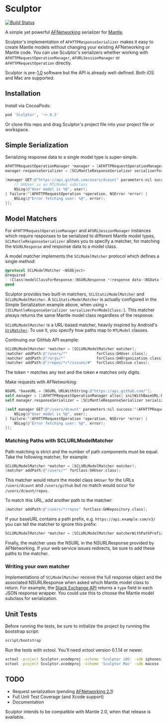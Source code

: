 # Sculptor

[![Build Status](https://travis-ci.org/dcaunt/Sculptor.png?branch=master)](https://travis-ci.org/dcaunt/Sculptor)

A simple yet powerful [AFNetworking](https://github.com/AFNetworking/AFNetworking) serializer for [Mantle](https://github.com/github/Mantle/).

Sculptor's implementation of `AFHTTPResponseSerializer` makes it easy to create Mantle models without changing your existing AFNetworking or Mantle code. You can use Sculptor's serializers whether working with `AFHTTPRequestOperationManager`, `AFURLSessionManager` or `AFHTTPRequestOperation` directly.

Sculptor is pre-[1.0](http://semver.org/) software but the API is already well-defined. Both iOS and Mac are supported.

## Installation

Install via CocoaPods:

```ruby
pod 'Sculptor', '~> 0.3'
```

Or clone this repo and drag Sculptor's project file into your project file or workspace.

## Simple Serialization

Serializing response data to a single model type is super-simple.

```objective-c
AFHTTPRequestOperationManager *manager = [AFHTTPRequestOperationManager manager];
manager.responseSerializer = [SCLMantleResponseSerializer serializerForModelClass:GHUser.class];

[manager GET:@"https://api.github.com/users/dcaunt" parameters:nil success:^(AFHTTPRequestOperation *operation, GHUser *user) {
	// GHUser is an MTLModel subclass
	NSLog(@"User model is %@", user);
} failure:^(AFHTTPRequestOperation *operation, NSError *error) {
	NSLog(@"Error fetching user: %@", error);
}];
```

## Model Matchers

For `AFHTTPRequestOperationManager` and `AFURLSessionManager` instances which require responses to be serialized to different Mantle model types, `SCLMantleResponseSerializer` allows you to specify a matcher, for matching the `NSURLResponse` and response data to a model class.

A model matcher implements the `SCLModelMatcher` protocol which defines a single method:

```objective-c
@protocol SCLModelMatcher <NSObject>
@required
- (Class)modelClassForResponse:(NSURLResponse *)response data:(NSData *)data error:(NSError *__autoreleasing *)error;
@end
```

Sculptor provides two built-in matchers, `SCLStaticModelMatcher` and `SCLURLModelMatcher`. A `SCLStaticModelMatcher` is actually configured in the Simple Serialization example above, when using `+[SCLMantleResponseSerializer serializerForModelClass:]`. This matcher always returns the same Mantle model class regardless of the response.

`SCLURLModelMatcher` is a URL-based matcher, heavily inspired by Android's [`UriMatcher`](http://developer.android.com/reference/android/content/UriMatcher.html). To use it, you specify how paths map to `MTLModel` classes. 

Continuing our GitHub API example:

```objective-c
SCLURLModelMatcher *matcher = [SCLURLModelMatcher matcher];
[matcher addPath:@"/users/*" 			 forClass:GHUser.class];
[matcher addPath:@"/orgs/*"  			 forClass:GHOrganization.class];
[matcher addPath:@"/repos/*/*/issues/#"  forClass:GHIssue.class];
```

The token `*` matches any text and the token `#` matches only digits.

Make requests with AFNetworking:

```objective-c
NSURL *baseURL = [NSURL URLWithString:@"https://api.github.com/"];
self.manager = [[AFHTTPRequestOperationManager alloc] initWithBaseURL:baseURL];
self.manager.responseSerializer = [SCLMantleResponseSerializer serializerWithModelMatcher:matcher readingOptions:0];

[self.manager GET:@"/users/dcaunt" parameters:nil success:^(AFHTTPRequestOperation *operation, GHUser *user) {
	NSLog(@"User model is %@", user);
} failure:^(AFHTTPRequestOperation *operation, NSError *error) {
	NSLog(@"Error fetching user: %@", error);
}];
```

### Matching Paths with SCLURLModelMatcher

Path matching is strict and the number of path components must be equal. Take the following matcher, for example:

```objective-c
SCLURLModelMatcher *matcher = [SCLURLModelMatcher matcher];
[matcher addPath:@"/users/*" forClass:GHUser.class];
```

This matcher would return the model class `GHUser` for the URLs `/users/dcaunt` and `/users/github` but no match would occur for `/users/dcaunt/repos`.

To match this URL, add another path to the matcher:
```objective-c
[matcher addPath:@"/users/*/repos" forClass:GHRepository.class];
```

If your baseURL contains a path prefix, e.g. `https://api.example.com/v3/` you can tell the matcher to ignore this prefix:

```objective-c
SCLURLModelMatcher *matcher = [SCLURLModelMatcher matcherWithPathPrefix:@"v3"];
```

Finally, the matcher uses the NSURL in the NSURLResponse provided by AFNetworking. If your web service issues redirects, be sure to add these paths to the matcher.

### Writing your own matcher

Implementations of `SCLModelMatcher` receive the full response object and the associated NSURLResponse when asked which Mantle model class to return. For example, the [Stack Exchange API](http://api.stackexchange.com/docs/questions#pagesize=1&order=desc&sort=activity&tagged=objective-c&filter=!9f8L7Erbc&site=stackoverflow&run=true) returns a `type` field in each JSON response wrapper. You could use this to choose the Mantle model subclass for serialization. 

## Unit Tests

Before running the tests, be sure to initialize the project by running the bootstrap script:

```bash
script/bootstrap
```

Run the tests with xctool. You'll need xctool version 0.1.14 or newer.

```bash
xctool -project Sculptor.xcodeproj -scheme 'Sculptor iOS' -sdk iphonesimulator -configuration Release test -test-sdk iphonesimulator
xctool -project Sculptor.xcodeproj -scheme 'Sculptor Mac' -sdk macosx -configuration Release test -test-sdk macosx
```

## TODO
* Request serialization (pending [AFNetworking 2.1](https://github.com/AFNetworking/AFNetworking/issues/1627))
* Full Unit Test Coverage (and Xcode support)
* Documentation

Sculptor intends to be compatible with Mantle 2.0, when that release is available.
